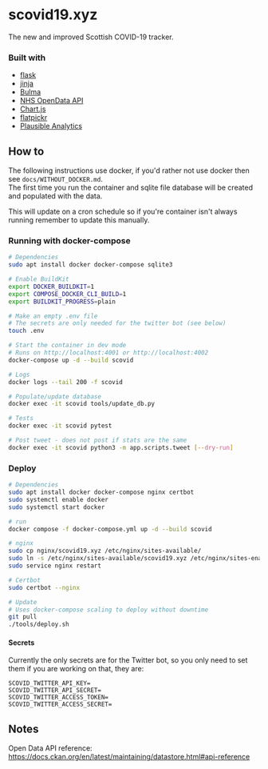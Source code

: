 # scovid19.xyz

The new and improved Scottish COVID-19 tracker.

### Built with

- [flask](https://flask.palletsprojects.com/en/1.1.x/)
- [jinja](https://jinja.palletsprojects.com/en/2.11.x/)
- [Bulma](https://bulma.io/)
- [NHS OpenData API](https://www.opendata.nhs.scot/dataset)
- [Chart.js](https://www.chartjs.org/)
- [flatpickr](https://flatpickr.js.org/)
- [Plausible Analytics](https://plausible.io/)

## How to

The following instructions use docker, if you'd rather not use docker then see `docs/WITHOUT_DOCKER.md`.  
The first time you run the container and sqlite file database will be created and populated with the data.

This will update on a cron schedule so if you're container isn't always running remember to update this manually.

### Running with docker-compose

```bash
# Dependencies
sudo apt install docker docker-compose sqlite3

# Enable BuildKit
export DOCKER_BUILDKIT=1
export COMPOSE_DOCKER_CLI_BUILD=1
export BUILDKIT_PROGRESS=plain

# Make an empty .env file
# The secrets are only needed for the twitter bot (see below)
touch .env

# Start the container in dev mode
# Runs on http://localhost:4001 or http://localhost:4002
docker-compose up -d --build scovid

# Logs
docker logs --tail 200 -f scovid

# Populate/update database
docker exec -it scovid tools/update_db.py

# Tests
docker exec -it scovid pytest

# Post tweet - does not post if stats are the same
docker exec -it scovid python3 -m app.scripts.tweet [--dry-run]
```

### Deploy

```bash
# Dependencies
sudo apt install docker docker-compose nginx certbot
sudo systemctl enable docker
sudo systemctl start docker

# run
docker compose -f docker-compose.yml up -d --build scovid

# nginx
sudo cp nginx/scovid19.xyz /etc/nginx/sites-available/
sudo ln -s /etc/nginx/sites-available/scovid19.xyz /etc/nginx/sites-enabled/
sudo service nginx restart

# Certbot
sudo certbot --nginx

# Update
# Uses docker-compose scaling to deploy without downtime
git pull
./tools/deploy.sh
```

#### Secrets

Currently the only secrets are for the Twitter bot, so you only need to set them if you are working on that, they are:

```
SCOVID_TWITTER_API_KEY=
SCOVID_TWITTER_API_SECRET=
SCOVID_TWITTER_ACCESS_TOKEN=
SCOVID_TWITTER_ACCESS_SECRET=
```

## Notes

Open Data API reference:  
https://docs.ckan.org/en/latest/maintaining/datastore.html#api-reference
